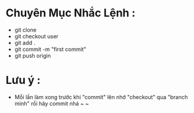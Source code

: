 # Chuyên Mục Nhắc Lệnh :
- git clone
- git checkout user
- git add .
- git commit -m "first commit"
- git push origin <namebranch>

# Lưu ý :
- Mỗi lần làm xong trước khi "commit" lên nhớ "checkout" qua "branch mình" rồi hãy commit nhá ~ ~
